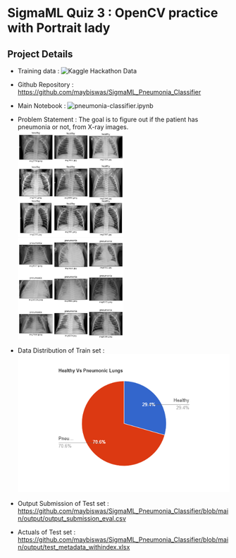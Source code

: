 SigmaML Quiz 3 : OpenCV practice with Portrait lady
===================================================

Project Details
---------------

* Training data : ![Kaggle Hackathon Data](https://www.kaggle.com/competitions/123-of-ai-presents-pneumonia-detection-from-xray)
* Github Repository : https://github.com/maybiswas/SigmaML_Pneumonia_Classifier
* Main Notebook : ![pneumonia-classifier.ipynb](https://github.com/maybiswas/SigmaML_Pneumonia_Classifier/blob/main/pneumonia-classifier.ipynb)

* Problem Statement : The goal is to figure out if the patient has pneumonia or not, from X-ray images.
  <img src="https://github.com/maybiswas/SigmaML_Pneumonia_Classifier/blob/main/input/Healthy_Lungs.png" width=50% height=50%>
  <img src="https://github.com/maybiswas/SigmaML_Pneumonia_Classifier/blob/main/input/Pneumonic_Lungs.png" width=50% height=50%>

* Data Distribution of Train set : ![Healthy_VS_Pneumonic_Lungs](https://github.com/maybiswas/SigmaML_Pneumonia_Classifier/blob/main/input/pie-chart.png)

* Output Submission of Test set : https://github.com/maybiswas/SigmaML_Pneumonia_Classifier/blob/main/output/output_submission_eval.csv
* Actuals of Test set : https://github.com/maybiswas/SigmaML_Pneumonia_Classifier/blob/main/output/test_metadata_withindex.xlsx
